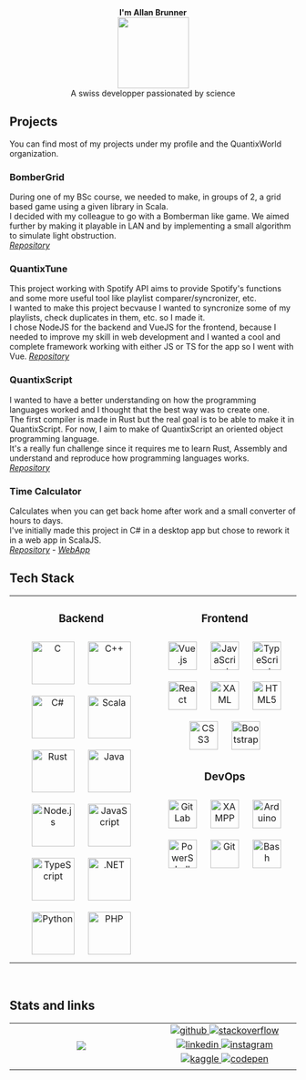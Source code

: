 <div align="center"><b>I'm Allan Brunner</b><br><img src="https://github.com/zcBruAll.png" style="width:125px" /><br>A swiss developper passionated by science</div>

## Projects
You can find most of my projects under my profile and the QuantixWorld organization.

### BomberGrid
During one of my BSc course, we needed to make, in groups of 2, a grid based game using a given library in Scala.  
I decided with my colleague to go with a Bomberman like game. We aimed further by making it playable in LAN and by implementing a small algorithm to simulate light obstruction.  
*[Repository](https://github.com/zcBruAll/BomberGrid)*

### QuantixTune
This project working with Spotify API aims to provide Spotify's functions and some more useful tool like playlist comparer/syncronizer, etc.  
I wanted to make this project becvause I wanted to syncronize some of my playlists, check duplicates in them, etc. so I made it.  
I chose NodeJS for the backend and VueJS for the frontend, because I needed to improve my skill in web development and I wanted a cool and complete framework working with either JS or TS for the app so I went with Vue.
*[Repository](https://github.com/QuantixWorld/QuantixTune)*

### QuantixScript
I wanted to have a better understanding on how the programming languages worked and I thought that the best way was to create one.  
The first compiler is made in Rust but the real goal is to be able to make it in QuantixScript. For now, I aim to make of QuantixScript an oriented object programming language.  
It's a really fun challenge since it requires me to learn Rust, Assembly and understand and reproduce how programming languages works.  
*[Repository](https://github.com/QuantixWorld/QuantixScript)*

### Time Calculator
Calculates when you can get back home after work and a small converter of hours to days.  
I've initially made this project in C# in a desktop app but chose to rework it in a web app in ScalaJS.  
*[Repository](https://github.com/zcBruAll/TimeCalculator) - [WebApp](https://allanbrunner.dev/projects/TimeCalculator)*

## Tech Stack
<table align="center">
  <tr>
    <td align="top" width="50%">
      <h3 align="center">Backend </h3>
      <div align="center">  
        <a href="https://www.cprogramming.com/" target="_blank"><img style="margin: 10px" src="https://profilinator.rishav.dev/skills-assets/c-original.svg" alt="C" height="75" /></a>  
        <a href="https://www.cplusplus.com/" target="_blank"><img style="margin: 10px" src="https://profilinator.rishav.dev/skills-assets/cplusplus-original.svg" alt="C++" height="75" /></a>  
        <a href="https://docs.microsoft.com/en-us/dotnet/csharp/" target="_blank"><img style="margin: 10px" src="https://profilinator.rishav.dev/skills-assets/csharp-original.svg" alt="C#" height="75" /></a>  
        <a href="https://www.scala-lang.org/" target="_blank"><img style="margin: 10px" src="https://profilinator.rishav.dev/skills-assets/scala-original-wordmark.svg" alt="Scala" height="75" /></a>  
        <a href="https://www.rust-lang.org/" target="_blank"><img style="margin: 10px" src="https://profilinator.rishav.dev/skills-assets/rust-plain.svg" alt="Rust" height="75" /></a>  
        <a href="https://www.java.com/" target="_blank"><img style="margin: 10px" src="https://profilinator.rishav.dev/skills-assets/java-original-wordmark.svg" alt="Java" height="75" /></a>  
        <a href="https://nodejs.org/" target="_blank"><img style="margin: 10px" src="https://profilinator.rishav.dev/skills-assets/nodejs-original-wordmark.svg" alt="Node.js" height="75" /></a>  
        <a href="https://www.javascript.com/" target="_blank"><img style="margin: 10px" src="https://profilinator.rishav.dev/skills-assets/javascript-original.svg" alt="JavaScript" height="75" /></a>  
        <a href="https://www.typescriptlang.org/" target="_blank"><img style="margin: 10px" src="https://profilinator.rishav.dev/skills-assets/typescript-original.svg" alt="TypeScript" height="75" /></a>  
        <a href="https://dotnet.microsoft.com/download/dotnet-framework" target="_blank"><img style="margin: 10px" src="https://profilinator.rishav.dev/skills-assets/dot-net-original-wordmark.svg" alt=".NET" height="75" /></a>  
        <a href="https://www.python.org/" target="_blank"><img style="margin: 10px" src="https://profilinator.rishav.dev/skills-assets/python-original.svg" alt="Python" height="75" /></a>  
        <a href="https://www.php.net/" target="_blank"><img style="margin: 10px" src="https://profilinator.rishav.dev/skills-assets/php-original.svg" alt="PHP" height="75" /></a>  
      </div>
    </td>
    <td valign="top" width="50%">
      <h3 align="center">Frontend </h3>
      <div align="center">  
        <a href="https://vuejs.org/" target="_blank"><img style="margin: 10px" src="https://profilinator.rishav.dev/skills-assets/vuejs-original-wordmark.svg" alt="Vue.js" height="50" /></a>  
        <a href="https://www.javascript.com/" target="_blank"><img style="margin: 10px" src="https://profilinator.rishav.dev/skills-assets/javascript-original.svg" alt="JavaScript" height="50" /></a>  
        <a href="https://www.typescriptlang.org/" target="_blank"><img style="margin: 10px" src="https://profilinator.rishav.dev/skills-assets/typescript-original.svg" alt="TypeScript" height="50" /></a>  
        <a href="https://reactjs.org/" target="_blank"><img style="margin: 10px" src="https://profilinator.rishav.dev/skills-assets/react-original-wordmark.svg" alt="React" height="50" /></a>  
        <a href="https://docs.microsoft.com/en-us/dotnet/desktop/wpf/xaml/" target="_blank"><img style="margin: 10px" src="https://profilinator.rishav.dev/skills-assets/xaml.png" alt="XAML" height="50" /></a>  
        <a href="https://en.wikipedia.org/wiki/HTML5" target="_blank"><img style="margin: 10px" src="https://profilinator.rishav.dev/skills-assets/html5-original-wordmark.svg" alt="HTML5" height="50" /></a>  
        <a href="https://www.w3schools.com/css/" target="_blank"><img style="margin: 10px" src="https://profilinator.rishav.dev/skills-assets/css3-original-wordmark.svg" alt="CSS3" height="50" /></a>  
        <a href="https://getbootstrap.com/docs/3.4/javascript/" target="_blank"><img style="margin: 10px" src="https://profilinator.rishav.dev/skills-assets/bootstrap-plain.svg" alt="Bootstrap" height="50" /></a>  
      </div>  
      <h3 align="center">DevOps </h3>
      <div align="center">  
        <a href="https://about.gitlab.com/" target="_blank"><img style="margin: 10px" src="https://profilinator.rishav.dev/skills-assets/gitlab.svg" alt="GitLab" height="50" /></a>  
        <a href="https://www.apachefriends.org/" target="_blank"><img style="margin: 10px" src="https://profilinator.rishav.dev/skills-assets/xampp.png" alt="XAMPP" height="50" /></a>  
        <a href="https://www.arduino.cc/" target="_blank"><img style="margin: 10px" src="https://profilinator.rishav.dev/skills-assets/arduino.png" alt="Arduino" height="50" /></a>  
        <a href="https://docs.microsoft.com/en-us/powershell/" target="_blank"><img style="margin: 10px" src="https://profilinator.rishav.dev/skills-assets/powershell.png" alt="PowerShell" height="50" /></a>  
        <a href="https://github.com/" target="_blank"><img style="margin: 10px" src="https://profilinator.rishav.dev/skills-assets/git-scm-icon.svg" alt="Git" height="50" /></a>  
        <a href="https://www.gnu.org/software/bash/" target="_blank"><img style="margin: 10px" src="https://profilinator.rishav.dev/skills-assets/gnu_bash-icon.svg" alt="Bash" height="50" /></a>  
      </div>
    </td>
  </tr>
</table>
<br/>  

## Stats and links  
<table width="100%">
  <tr>
    <td width="50%">
      <div align="center" width="100%">
        <img src="https://github-readme-stats.vercel.app/api/top-langs/?username=zcBruAll&hide_border=true&layout=compact" />  
      </div>
    </td>
    <td width="50%">
      <div align="center" width="100%">
        <a href="https://github.com/zcBruAll" target="_blank">
          <img src=https://img.shields.io/badge/github-%2324292e.svg?&style=for-the-badge&logo=github&logoColor=white alt=github style="margin-bottom: 5px;" />
        </a>
        <a href="https://stackoverflow.com/users/20223332" target="_blank">
          <img src=https://img.shields.io/badge/stackoverflow-%23F28032.svg?&style=for-the-badge&logo=stackoverflow&logoColor=white alt=stackoverflow style="margin-bottom: 5px;" />
        </a>  
        <a href="https://linkedin.com/in/allan-brunner-050916276" target="_blank">
          <img src=https://img.shields.io/badge/linkedin-%231E77B5.svg?&style=for-the-badge&logo=linkedin&logoColor=white alt=linkedin style="margin-bottom: 5px;" />
        </a>
        <a href="https://instagram.com/allan_brunner_" target="_blank">
          <img src=https://img.shields.io/badge/instagram-%23000000.svg?&style=for-the-badge&logo=instagram&logoColor=white alt=instagram style="margin-bottom: 5px;" />
        </a>
        <a href="https://www.kaggle.com/AllanBrunner" target="_blank">
          <img src=https://img.shields.io/badge/kaggle-%2344BAE8.svg?&style=for-the-badge&logo=kaggle&logoColor=white alt=kaggle style="margin-bottom: 5px;" />
        </a>
        <a href="https://codepen.io/zcBruAll" target="_blank">
          <img src=https://img.shields.io/badge/codepen-%23131417.svg?&style=for-the-badge&logo=codepen&logoColor=white alt=codepen style="margin-bottom: 5px;" />
        </a>
      </div>
    </td>
  </tr>
</table>
  <br/>
